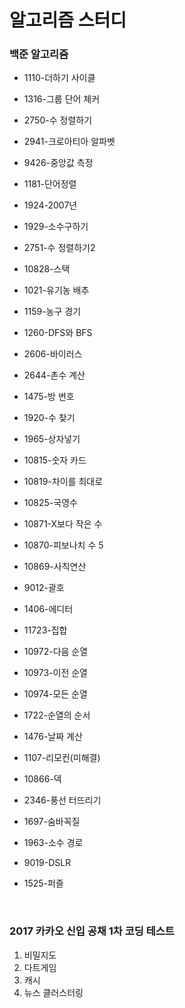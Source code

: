 알고리즘 스터디
==================

### 백준 알고리즘
+ 1110-더하기 사이클
+ 1316-그룹 단어 체커
+ 2750-수 정렬하기
+ 2941-크로아티아 알파벳
+ 9426-중앙값 측정


+ 1181-단어정렬
+ 1924-2007년
+ 1929-소수구하기
+ 2751-수 정렬하기2
+ 10828-스택


+ 1021-유기농 배추
+ 1159-농구 경기
+ 1260-DFS와 BFS
+ 2606-바이러스
+ 2644-촌수 계산


+ 1475-방 번호

+ 1920-수 찾기

+ 1965-상자넣기

+ 10815-숫자 카드

+ 10819-차이를 최대로

+ 10825-국영수

+ 10871-X보다 작은 수

+ 10870-피보나치 수 5

+ 10869-사칙연산

+ 9012-괄호

+ 1406-에디터

+ 11723-집합

+ 10972-다음 순열

+ 10973-이전 순열

+ 10974-모든 순열

+ 1722-순열의 순서

+ 1476-날짜 계산

+ 1107-리모컨(미해결)

+ 10866-덱

+ 2346-풍선 터뜨리기

+ 1697-숨바꼭질

+ 1963-소수 경로

+ 9019-DSLR

+ 1525-퍼즐

  ​


### 2017 카카오 신입 공채 1차 코딩 테스트

1. 비밀지도
2. 다트게임
3. 캐시
4. 뉴스 클러스터링

